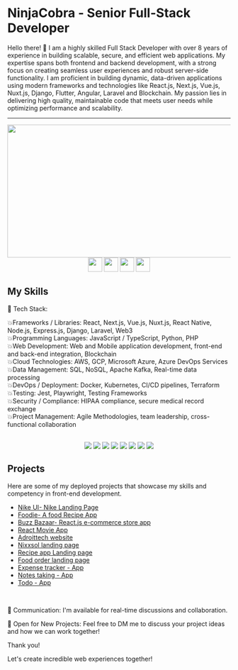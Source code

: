 # NinjaCobra - Senior Full-Stack Developer

Hello there! 👋 I am a highly skilled Full Stack Developer with over 8 years of experience in building scalable, secure, and efficient web applications. My expertise spans both frontend and backend development, with a strong focus on creating seamless user experiences and robust server-side functionality. I am proficient in building dynamic, data-driven applications using modern frameworks and technologies like React.js, Next.js, Vue.js, Nuxt.js, Django, Flutter, Angular, Laravel and Blockchain. My passion lies in delivering high quality, maintainable code that meets user needs while optimizing performance and scalability.

--------------------------------------------------------------------------------

<div align="center">
  <img src="https://media.giphy.com/media/dWesBcTLavkZuG35MI/giphy.gif" width="600" height="300">
</div>

<div id="badges" align="center"><a>
  <img width="32" height="32" src="https://web.whatsapp.com/favicon-64x64.ico">
</a>
<a>
  <img width="32" height="32" src="https://pngimg.com/uploads/linkedIn/linkedIn_PNG32.png">
</a>

<a>
  <img width="32" height="32" src="https://raw.githubusercontent.com/evilgenius786/evilgenius786/main/upwork.ico">
</a>
<a>
  <img width="32" height="32" src="https://ssl.gstatic.com/ui/v1/icons/mail/rfr/gmail.ico">
</a></div>

## My Skills

🔧 Tech Stack:

💥Frameworks / Libraries: React, Next.js, Vue.js, Nuxt.js, React Native, Node.js, Express.js, Django, Laravel, Web3<br>
💥Programming Languages: JavaScript / TypeScript, Python, PHP<br>
💥Web Development: Web and Mobile application development, front-end and back-end integration, Blockchain<br>
💥Cloud Technologies: AWS, GCP, Microsoft Azure, Azure DevOps Services<br>
💥Data Management: SQL, NoSQL, Apache Kafka, Real-time data processing<br>
💥DevOps / Deployment: Docker, Kubernetes, CI/CD pipelines, Terraform<br>
💥Testing: Jest, Playwright, Testing Frameworks<br>
💥Security / Compliance: HIPAA compliance, secure medical record exchange<br>
💥Project Management: Agile Methodologies, team leadership, cross-functional collaboration

<br>
<!--https://github.com/alexandresanlim/Badges4-README.md-Profile/blob/master/README.md-->

<div align="center"><img src="https://img.shields.io/badge/HTML5-E34F26?style=for-the-badge&amp;logo=html5&amp;logoColor=white">
    <img src="https://img.shields.io/badge/CSS3-1572B6?style=for-the-badge&amp;logo=css3&amp;logoColor=white">
    <img src="https://img.shields.io/badge/JavaScript-F7DF1E?style=for-the-badge&amp;logo=javascript&amp;logoColor=black">
    <img src="https://img.shields.io/badge/React-61DAFB?style=for-the-badge&amp;logo=react&amp;logoColor=white">
    <img src="https://img.shields.io/badge/Tailwind_CSS-38B2AC?style=for-the-badge&amp;logo=tailwind-css&amp;logoColor=white">
    <img src="https://img.shields.io/badge/Node.js-339933?style=for-the-badge&amp;logo=node-dot-js&amp;logoColor=white">
    <img src="https://img.shields.io/badge/NPM-CB3837?style=for-the-badge&amp;logo=npm&amp;logoColor=white">
    <img src="https://img.shields.io/badge/Express.js-000000?style=for-the-badge&amp;logo=express&amp;logoColor=white"></div>

## Projects

Here are some of my deployed projects that showcase my skills and competency in front-end development.

- [Nike UI- Nike Landing Page](https://nike-ui-648.netlify.app/)
- [Foodie- A food Recipe App](https://foodie648.netlify.app/)
- [Buzz Bazaar- React.js e-commerce store app](https://buzz-bazaar.netlify.app)
- [React Movie App](https://redux-movie-app-by-junaid.netlify.app/)
- [Adroittech website](https://mjunaid648.github.io/adroittech-homepage/index.html)
- [Nixxsol landing page](https://nixxsol.netlify.app/)
- [Recipe app Landing page](https://juni-recipes.netlify.app/)
- [Food order landing page](https://junaid-food-order-app.netlify.app/)
- [Expense tracker - App](https://expense-tracker648.netlify.app/)
- [Notes taking - App](https://mj-notes.netlify.app/)
- [Todo - App](https://junaids-todo-list.netlify.app/)
<br>

💬 Communication: I'm available for real-time discussions and collaboration.

📩 Open for New Projects: Feel free to DM me to discuss your project ideas and how we can work together!

Thank you!

Let's create incredible web experiences together!
